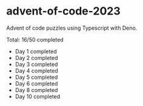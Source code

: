 # advent-of-code-2023

Advent of code puzzles using Typescript with Deno.

Total: 16/50 completed

- Day 1 completed
- Day 2 completed
- Day 3 completed
- Day 4 completed
- Day 5 completed
- Day 6 completed
- Day 8 completed
- Day 10 completed